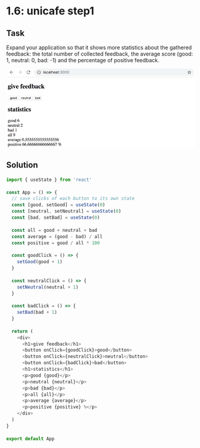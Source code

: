# 1.6: unicafe step1

## Task

Expand your application so that it shows more statistics about the gathered feedback: the total number of collected feedback, the average score (good: 1, neutral: 0, bad: -1) and the percentage of positive feedback.

![final version of the application](./images/image2.png)

## Solution

```javascript
import { useState } from 'react'

const App = () => {
  // save clicks of each button to its own state
  const [good, setGood] = useState(0)
  const [neutral, setNeutral] = useState(0)
  const [bad, setBad] = useState(0)

  const all = good + neutral + bad
  const average = (good - bad) / all
  const positive = good / all * 100

  const goodClick = () => {
    setGood(good + 1)
  }

  const neutralClick = () => {
    setNeutral(neutral + 1)
  }

  const badClick = () => {
    setBad(bad + 1)
  }

  return (
    <div>
      <h1>give feedback</h1>
      <button onClick={goodClick}>good</button>
      <button onClick={neutralClick}>neutral</button>
      <button onClick={badClick}>bad</button>
      <h1>statistics</h1>
      <p>good {good}</p>
      <p>neutral {neutral}</p>
      <p>bad {bad}</p>
      <p>all {all}</p>
      <p>average {average}</p>
      <p>positive {positive} %</p>
    </div>
  )
}

export default App
```

